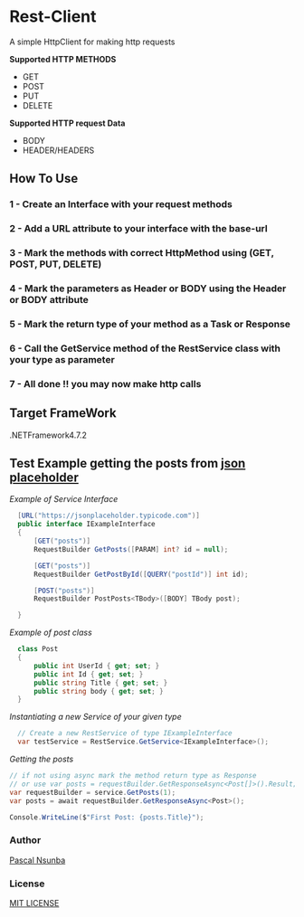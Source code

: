 # Rest-Client

A simple HttpClient for making http requests

**Supported HTTP METHODS**

- GET
- POST
- PUT
- DELETE

**Supported HTTP request Data**

- BODY
- HEADER/HEADERS

## How To Use

### 1 - Create an Interface with your request methods

### 2 - Add a URL attribute to your interface with the base-url

### 3 - Mark the methods with correct HttpMethod using (GET, POST, PUT, DELETE)

### 4 - Mark the parameters as Header or BODY using the Header or BODY attribute

### 5 - Mark the return type of your method as a Task<Response> or Response

### 6 - Call the GetService method of the RestService class with your type as parameter

### 7 - All done !! you may now make http calls

## Target FrameWork

.NETFramework4.7.2

## Test Example getting the posts from [json placeholder](https://jsonplaceholder.typicode.com/posts)

_Example of Service Interface_

```C#
  [URL("https://jsonplaceholder.typicode.com")]
  public interface IExampleInterface
  {
      [GET("posts")]
      RequestBuilder GetPosts([PARAM] int? id = null);

      [GET("posts")]
      RequestBuilder GetPostById([QUERY("postId")] int id);

      [POST("posts")]
      RequestBuilder PostPosts<TBody>([BODY] TBody post);

  }
```

_Example of post class_

```C#
  class Post
  {
      public int UserId { get; set; }
      public int Id { get; set; }
      public string Title { get; set; }
      public string body { get; set; }
  }

```

_Instantiating a new Service of your given type_

```C#
  // Create a new RestService of type IExampleInterface
  var testService = RestService.GetService<IExampleInterface>();
```

_Getting the posts_

```C#
// if not using async mark the method return type as Response
// or use var posts = requestBuilder.GetResponseAsync<Post[]>().Result;
var requestBuilder = service.GetPosts(1);
var posts = await requestBuilder.GetResponseAsync<Post>();

Console.WriteLine($"First Post: {posts.Title}");

```

### Author

[Pascal Nsunba](https://github.com/PascalBenstrong/)

### License

[MIT LICENSE](https://github.com/PascalBenstrong/Rest-Client/blob/master/LICENSE)
